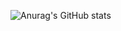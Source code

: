 ![Anurag's GitHub stats](https://github-readme-stats.vercel.app/api?username=gongjuheon&theme=default&show_icons=true)
